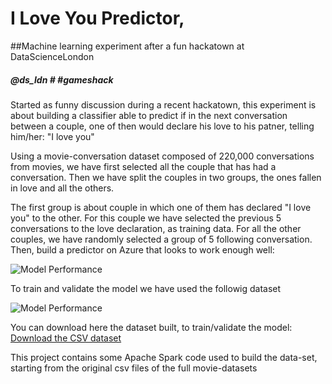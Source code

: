# I Love You Predictor, 
##Machine learning experiment after a fun hackatown at DataScienceLondon

##### @ds_ldn # #gameshack 

Started as funny discussion during a recent hackatown, this experiment is about building a classifier able to predict if in the next conversation between a couple, one of then would declare his love to his patner, telling him/her: "I love you" 

Using a movie-conversation dataset composed of 220,000 conversations from movies, we have first selected all the couple that has had a conversation.
Then we have split the couples in two groups, the ones fallen in love and all the others.

The first group is about couple in which one of them has declared "I love you" to the other. For this couple we have selected the previous 5 conversations to the love declaration, as training data. For all the other couples, we have randomly selected a group of 5 following conversation.
Then, build a predictor on Azure that looks to work enough well:

![Model Performance](https://dl.dropboxusercontent.com/u/7335663/machine_learning_experiment/IsFallingInLove.png "Performance Predictor of IS FALLING IN LOVE")

To train and validate the model we have used the followig dataset

![Model Performance](https://dl.dropboxusercontent.com/u/7335663/machine_learning_experiment/datasetBuiltToTrain.png "Data set used to train/validate")

You can download here the dataset built, to train/validate the model:
[Download the CSV dataset](https://dl.dropboxusercontent.com/u/7335663/machine_learning_experiment/I_love_you_predictor.csv)


This project contains some Apache Spark code used to build the data-set, starting from the original csv files of the full movie-datasets




